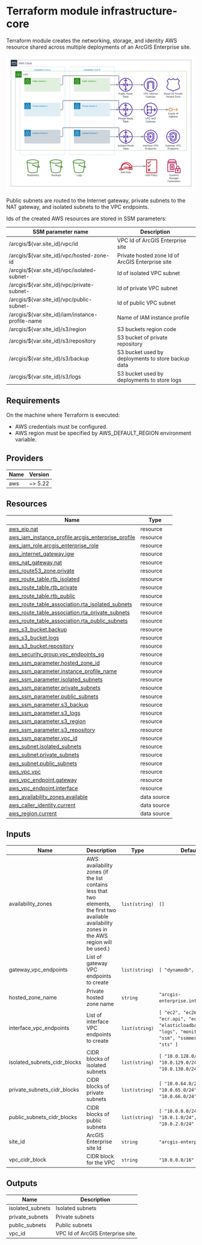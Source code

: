 <!-- BEGIN_TF_DOCS -->
# Terraform module infrastructure-core

Terraform module creates the networking, storage, and identity AWS resource
shared across multiple deployments of an ArcGIS Enterprise site.

![Core Infrastructure Resources](images/infrastructure-core.png "Core Infrastructure Resources")

Public subnets are routed to the Internet gateway, private subnets to the NAT gateway, and isolated subnets to the VPC endpoints.

Ids of the created AWS resources are stored in SSM parameters:

| SSM parameter name | Description |
| --- | --- |
| /arcgis/${var.site_id}/vpc/id | VPC Id of ArcGIS Enterprise site |
| /arcgis/${var.site_id}/vpc/hosted-zone-id | Private hosted zone Id of ArcGIS Enterprise site |
| /arcgis/${var.site_id}/vpc/isolated-subnet-<N> | Id of isolated VPC subnet <N> |
| /arcgis/${var.site_id}/vpc/private-subnet-<N> | Id of private VPC subnet <N> |
| /arcgis/${var.site_id}/vpc/public-subnet-<N> | Id of public VPC subnet <N> |
| /arcgis/${var.site_id}/iam/instance-profile-name | Name of IAM instance profile |
| /arcgis/${var.site_id}/s3/region | S3 buckets region code |
| /arcgis/${var.site_id}/s3/repository | S3 bucket of private repository |
| /arcgis/${var.site_id}/s3/backup | S3 bucket used by deployments to store backup data |
| /arcgis/${var.site_id}/s3/logs | S3 bucket used by deployments to store logs |

## Requirements

 On the machine where Terraform is executed:

* AWS credentials must be configured.
* AWS region must be specified by AWS_DEFAULT_REGION environment variable.

## Providers

| Name | Version |
|------|---------|
| aws | ~> 5.22 |

## Resources

| Name | Type |
|------|------|
| [aws_eip.nat](https://registry.terraform.io/providers/hashicorp/aws/latest/docs/resources/eip) | resource |
| [aws_iam_instance_profile.arcgis_enterprise_profile](https://registry.terraform.io/providers/hashicorp/aws/latest/docs/resources/iam_instance_profile) | resource |
| [aws_iam_role.arcgis_enterprise_role](https://registry.terraform.io/providers/hashicorp/aws/latest/docs/resources/iam_role) | resource |
| [aws_internet_gateway.igw](https://registry.terraform.io/providers/hashicorp/aws/latest/docs/resources/internet_gateway) | resource |
| [aws_nat_gateway.nat](https://registry.terraform.io/providers/hashicorp/aws/latest/docs/resources/nat_gateway) | resource |
| [aws_route53_zone.private](https://registry.terraform.io/providers/hashicorp/aws/latest/docs/resources/route53_zone) | resource |
| [aws_route_table.rtb_isolated](https://registry.terraform.io/providers/hashicorp/aws/latest/docs/resources/route_table) | resource |
| [aws_route_table.rtb_private](https://registry.terraform.io/providers/hashicorp/aws/latest/docs/resources/route_table) | resource |
| [aws_route_table.rtb_public](https://registry.terraform.io/providers/hashicorp/aws/latest/docs/resources/route_table) | resource |
| [aws_route_table_association.rta_isolated_subnets](https://registry.terraform.io/providers/hashicorp/aws/latest/docs/resources/route_table_association) | resource |
| [aws_route_table_association.rta_private_subnets](https://registry.terraform.io/providers/hashicorp/aws/latest/docs/resources/route_table_association) | resource |
| [aws_route_table_association.rta_public_subnets](https://registry.terraform.io/providers/hashicorp/aws/latest/docs/resources/route_table_association) | resource |
| [aws_s3_bucket.backup](https://registry.terraform.io/providers/hashicorp/aws/latest/docs/resources/s3_bucket) | resource |
| [aws_s3_bucket.logs](https://registry.terraform.io/providers/hashicorp/aws/latest/docs/resources/s3_bucket) | resource |
| [aws_s3_bucket.repository](https://registry.terraform.io/providers/hashicorp/aws/latest/docs/resources/s3_bucket) | resource |
| [aws_security_group.vpc_endpoints_sg](https://registry.terraform.io/providers/hashicorp/aws/latest/docs/resources/security_group) | resource |
| [aws_ssm_parameter.hosted_zone_id](https://registry.terraform.io/providers/hashicorp/aws/latest/docs/resources/ssm_parameter) | resource |
| [aws_ssm_parameter.instance_profile_name](https://registry.terraform.io/providers/hashicorp/aws/latest/docs/resources/ssm_parameter) | resource |
| [aws_ssm_parameter.isolated_subnets](https://registry.terraform.io/providers/hashicorp/aws/latest/docs/resources/ssm_parameter) | resource |
| [aws_ssm_parameter.private_subnets](https://registry.terraform.io/providers/hashicorp/aws/latest/docs/resources/ssm_parameter) | resource |
| [aws_ssm_parameter.public_subnets](https://registry.terraform.io/providers/hashicorp/aws/latest/docs/resources/ssm_parameter) | resource |
| [aws_ssm_parameter.s3_backup](https://registry.terraform.io/providers/hashicorp/aws/latest/docs/resources/ssm_parameter) | resource |
| [aws_ssm_parameter.s3_logs](https://registry.terraform.io/providers/hashicorp/aws/latest/docs/resources/ssm_parameter) | resource |
| [aws_ssm_parameter.s3_region](https://registry.terraform.io/providers/hashicorp/aws/latest/docs/resources/ssm_parameter) | resource |
| [aws_ssm_parameter.s3_repository](https://registry.terraform.io/providers/hashicorp/aws/latest/docs/resources/ssm_parameter) | resource |
| [aws_ssm_parameter.vpc_id](https://registry.terraform.io/providers/hashicorp/aws/latest/docs/resources/ssm_parameter) | resource |
| [aws_subnet.isolated_subnets](https://registry.terraform.io/providers/hashicorp/aws/latest/docs/resources/subnet) | resource |
| [aws_subnet.private_subnets](https://registry.terraform.io/providers/hashicorp/aws/latest/docs/resources/subnet) | resource |
| [aws_subnet.public_subnets](https://registry.terraform.io/providers/hashicorp/aws/latest/docs/resources/subnet) | resource |
| [aws_vpc.vpc](https://registry.terraform.io/providers/hashicorp/aws/latest/docs/resources/vpc) | resource |
| [aws_vpc_endpoint.gateway](https://registry.terraform.io/providers/hashicorp/aws/latest/docs/resources/vpc_endpoint) | resource |
| [aws_vpc_endpoint.interface](https://registry.terraform.io/providers/hashicorp/aws/latest/docs/resources/vpc_endpoint) | resource |
| [aws_availability_zones.available](https://registry.terraform.io/providers/hashicorp/aws/latest/docs/data-sources/availability_zones) | data source |
| [aws_caller_identity.current](https://registry.terraform.io/providers/hashicorp/aws/latest/docs/data-sources/caller_identity) | data source |
| [aws_region.current](https://registry.terraform.io/providers/hashicorp/aws/latest/docs/data-sources/region) | data source |

## Inputs

| Name | Description | Type | Default | Required |
|------|-------------|------|---------|:--------:|
| availability_zones | AWS availability zones (if the list contains less that two elements, the first two available availability zones in the AWS region will be used.) | `list(string)` | `[]` | no |
| gateway_vpc_endpoints | List of gateway VPC endpoints to create | `list(string)` | ```[ "dynamodb", "s3" ]``` | no |
| hosted_zone_name | Private hosted zone name | `string` | `"arcgis-enterprise.internal"` | no |
| interface_vpc_endpoints | List of interface VPC endpoints to create | `list(string)` | ```[ "ec2", "ec2messages", "ecr.api", "ecr.dkr", "elasticloadbalancing", "logs", "monitoring", "ssm", "ssmmessages", "sts" ]``` | no |
| isolated_subnets_cidr_blocks | CIDR blocks of isolated subnets | `list(string)` | ```[ "10.0.128.0/24", "10.0.129.0/24", "10.0.130.0/24" ]``` | no |
| private_subnets_cidr_blocks | CIDR blocks of private subnets | `list(string)` | ```[ "10.0.64.0/24", "10.0.65.0/24", "10.0.66.0/24" ]``` | no |
| public_subnets_cidr_blocks | CIDR blocks of public subnets | `list(string)` | ```[ "10.0.0.0/24", "10.0.1.0/24", "10.0.2.0/24" ]``` | no |
| site_id | ArcGIS Enterprise site Id | `string` | `"arcgis-enterprise"` | no |
| vpc_cidr_block | CIDR block for the VPC | `string` | `"10.0.0.0/16"` | no |

## Outputs

| Name | Description |
|------|-------------|
| isolated_subnets | Isolated subnets |
| private_subnets | Private subnets |
| public_subnets | Public subnets |
| vpc_id | VPC Id of ArcGIS Enterprise site |
<!-- END_TF_DOCS -->
